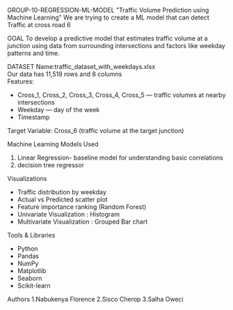 GROUP-10-REGRESSION-ML-MODEL  "Traffic Volume Prediction using Machine Learning"
We are trying to create a ML model that can detect Traffic at cross road 6

GOAL
To develop a predictive model that estimates traffic volume at a junction using data from surrounding intersections and factors like weekday patterns and time.

DATASET
Name:traffic_dataset_with_weekdays.xlsx  
Our data has 11,519 rows and 8 columns  
Features:
  - Cross_1, Cross_2, Cross_3, Cross_4, Cross_5 — traffic volumes at nearby intersections  
  - Weekday — day of the week
  - Timestamp  
  
Target Variable:
Cross_6 (traffic volume at the target junction)

Machine Learning Models Used
1. Linear Regression- baseline model for understanding basic correlations
2. decision tree regressor

Visualizations
- Traffic distribution by weekday  
- Actual vs Predicted scatter plot  
- Feature importance ranking (Random Forest)
- Univariate Visualization : Histogram
- Multivariate Visualization : Grouped Bar chart 


Tools & Libraries
- Python
- Pandas
- NumPy
- Matplotlib
- Seaborn
- Scikit-learn


Authors
1.Nabukenya Florence
2.Sisco Cherop
3.Salha Oweci

